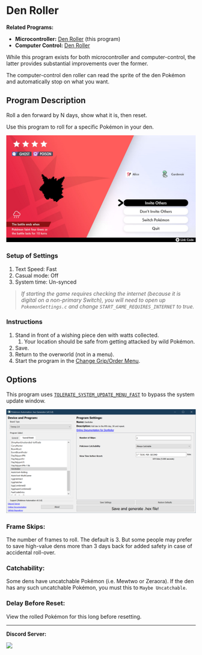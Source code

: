 # Den Roller

**Related Programs:**
- **Microcontroller:** [Den Roller](https://github.com/PokemonAutomation/Microcontroller/blob/master/Wiki/Programs/PokemonSwSh/DenRoller.md) (this program)
- **Computer Control:** [Den Roller](https://github.com/PokemonAutomation/ComputerControl/blob/master/Wiki/Programs/PokemonSwSh/DenRoller.md)

While this program exists for both microcontroller and computer-control, the latter provides substantial improvements over the former.

The computer-control den roller can read the sprite of the den Pokémon and automatically stop on what you want.


## Program Description

Roll a den forward by N days, show what it is, then reset.

Use this program to roll for a specific Pokémon in your den.

<img src="images/DenRoller-0.jpg">


### Setup of Settings

1. Text Speed: Fast
2. Casual mode: Off
3. System time: Un-synced

> *If starting the game requires checking the internet (because it is digital on a non-primary Switch), you will need to open up `PokemonSettings.c` and change `START_GAME_REQUIRES_INTERNET` to true.*

### Instructions

1. Stand in front of a wishing piece den with watts collected.
   1. Your location should be safe from getting attacked by wild Pokémon.
2. Save.
3. Return to the overworld (not in a menu).
4. Start the program in the [Change Grip/Order Menu](/Wiki/Programs/NintendoSwitch/ChangeGripOrderMenu.md).


## Options

This program uses [`TOLERATE_SYSTEM_UPDATE_MENU_FAST`](/Wiki/Programs/NintendoSwitch/FrameworkSettings.md#tolerate-system-update-menu-fast) to bypass the system update window.

<img src="images/DenRoller-Settings.png">

### Frame Skips:

The number of frames to roll. The default is 3. But some people may prefer to save high-value dens more than 3 days back for added safety in case of accidental roll-over.

### Catchability:

Some dens have uncatchable Pokémon (i.e. Mewtwo or Zeraora). If the den has any such uncatchable Pokémon, you must this to `Maybe Uncatchable`.

### Delay Before Reset:

View the rolled Pokémon for this long before resetting.



<hr>

**Discord Server:** 

[<img src="https://canary.discordapp.com/api/guilds/695809740428673034/widget.png?style=banner2">](https://discord.gg/cQ4gWxN)

